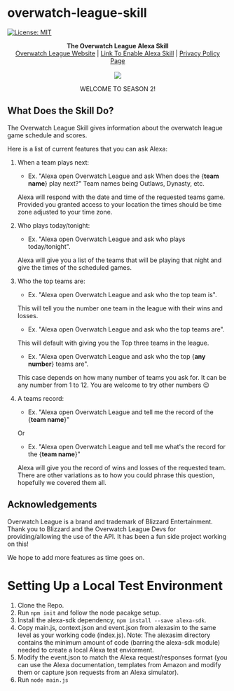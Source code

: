 # overwatch-league-skill
[![License: MIT](https://img.shields.io/badge/License-MIT-yellow.svg)](https://raw.githubusercontent.com/jpburnett/overwatch-league-skill/master/LICENSE)
<p align="center">
  <b>The Overwatch League Alexa Skill</b><br>
  <a href="https://www.overwatchleague.com">Overwatch League Website</a> |
  <a href="https://www.amazon.com/Parker-Burnett-Overwatch-League/dp/B079T6GPXD/ref=sr_1_2?s=digital-skills&ie=UTF8&qid=1519791836&sr=1-2&keywords=Overwatch+League">Link To Enable Alexa Skill</a> | 
  <a href="http://alexa.parkerburnett.com">Privacy Policy Page</a>
  <br><br>
  <img src="https://bnetcmsus-a.akamaihd.net/cms/blog_thumbnail/sk/SK64HITB0XB41544562348016.jpg">
  
  <p align="center" font="32pt"> WELCOME TO SEASON 2! </p>
  
</p>

## What Does the Skill Do?
The Overwatch League Skill gives information about the overwatch league game schedule and scores. 

Here is a list of current features that you can ask Alexa:

1. When a team plays next:
   - Ex. "Alexa open Overwatch League and ask When does the {**team name**} play next?" Team names being Outlaws, Dynasty, etc.
   
   Alexa will respond with the date and time of the requested teams game. Provided you granted access to your location the times should be time zone adjusted to your time zone.
   
2. Who plays today/tonight:
   - Ex. "Alexa open Overwatch League and ask who plays today/tonight". 
  
    Alexa will give you a list of the teams that will be playing that night and give the times of the scheduled games.
    
3. Who the top teams are:
   - Ex. "Alexa open Overwatch League and ask who the top team is". 
   
   This will tell you the number one team in the league with their wins and losses.
   - Ex. "Alexa open Overwatch League and ask who the top teams are". 
   
   This will default with giving you the Top three teams in the league.
   - Ex. "Alexa open Overwatch League and ask who the top {**any number**} teams are". 
   
   This case depends on how many number of teams you ask for. It can be any number from 1 to 12. You are welcome to try other numbers :wink:
   
4. A teams record:
   - Ex. "Alexa open Overwatch League and tell me the record of the {**team name**}"
   
   Or
   - Ex. "Alexa open Overwatch League and tell me what's the record for the {**team name**}"
   
   Alexa will give you the record of wins and losses of the requested team. There are other variations as to how you could phrase this question, hopefully we covered them all. 


## Acknowledgements
Overwatch League is a brand and trademark of Blizzard Entertainment. Thank you to Blizzard and the Overwatch League Devs for providing/allowing the use of the API. It has been a fun side project working on this! 

We hope to add more features as time goes on.

# Setting Up a Local Test Environment
1. Clone the Repo.
2. Run ```npm init``` and follow the node pacakge setup.
3. Install the alexa-sdk dependency, ```npm install --save alexa-sdk```.
4. Copy main.js, context.json and event.json from alexasim to the same level as your working code (index.js).
   Note: The alexasim directory contains the minimum amount of code (barring the alexa-sdk module) needed to
   create a local Alexa test enviorment.
5. Modify the event.json to match the Alexa request/responses format (you can use the Alexa
   documentation, templates from Amazon and modify them or capture json requests from an Alexa
   simulator).
6. Run ```node main.js```
